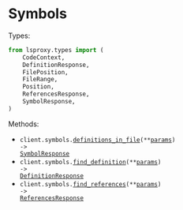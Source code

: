 # Symbols

Types:

```python
from lsproxy.types import (
    CodeContext,
    DefinitionResponse,
    FilePosition,
    FileRange,
    Position,
    ReferencesResponse,
    SymbolResponse,
)
```

Methods:

- <code title="get /symbol/definitions-in-file">client.symbols.<a href="./src/lsproxy/resources/symbols.py">definitions_in_file</a>(\*\*<a href="src/lsproxy/types/symbol_definitions_in_file_params.py">params</a>) -> <a href="./src/lsproxy/types/symbol_response.py">SymbolResponse</a></code>
- <code title="post /symbol/find-definition">client.symbols.<a href="./src/lsproxy/resources/symbols.py">find_definition</a>(\*\*<a href="src/lsproxy/types/symbol_find_definition_params.py">params</a>) -> <a href="./src/lsproxy/types/definition_response.py">DefinitionResponse</a></code>
- <code title="post /symbol/find-references">client.symbols.<a href="./src/lsproxy/resources/symbols.py">find_references</a>(\*\*<a href="src/lsproxy/types/symbol_find_references_params.py">params</a>) -> <a href="./src/lsproxy/types/references_response.py">ReferencesResponse</a></code>
